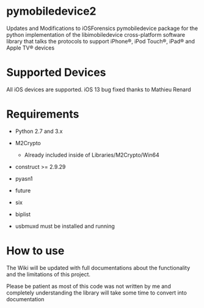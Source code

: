 # pymobiledevice2
Updates and Modifications to iOSForensics pymobiledevice package for the python implementation of the libimobiledevice cross-platform software library that talks the protocols to support iPhone®, iPod Touch®, iPad® and Apple TV® devices 

# Supported Devices
All iOS devices are supported.
iOS 13 bug fixed thanks to Mathieu Renard

# Requirements
* Python 2.7 and 3.x

* M2Crypto
    * Already included inside of Libraries/M2Crypto/Win64

* construct >= 2.9.29

* pyasn1

* future

* six

* biplist

* usbmuxd must be installed and running

# How to use
The Wiki will be updated with full documentations about the functionality and the limitations of this project. 

Please be patient as most of this code was not written by me and completely understanding the library will take some time to convert into documentation
